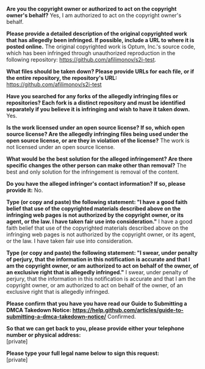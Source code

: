 **Are you the copyright owner or authorized to act on the copyright owner's behalf?** Yes, I am authorized to act on the copyright owner's behalf.

**Please provide a detailed description of the original copyrighted work that has allegedly been infringed. If possible, include a URL to where it is posted online.** The original copyrighted work is Optum, Inc.'s source code, which has been infringed through unauthorized reproduction in the following repository: https://github.com/afilimonov/s2i-test.

**What files should be taken down? Please provide URLs for each file, or if the entire repository, the repository's URL:**   https://github.com/afilimonov/s2i-test

**Have you searched for any forks of the allegedly infringing files or repositories? Each fork is a distinct repository and must be identified separately if you believe it is infringing and wish to have it taken down.** Yes.

**Is the work licensed under an open source license? If so, which open source license? Are the allegedly infringing files being used under the open source license, or are they in violation of the license?** The work is not licensed under an open source license.

**What would be the best solution for the alleged infringement? Are there specific changes the other person can make other than removal?** The best and only solution for the infringement is removal of the content.

**Do you have the alleged infringer's contact information? If so, please provide it:** No.

**Type (or copy and paste) the following statement: "I have a good faith belief that use of the copyrighted materials described above on the infringing web pages is not authorized by the copyright owner, or its agent, or the law. I have taken fair use into consideration."** I have a good faith belief that use of the copyrighted materials described above on the infringing web pages is not authorized by the copyright owner, or its agent, or the law. I have taken fair use into consideration.

**Type (or copy and paste) the following statement: "I swear, under penalty of perjury, that the information in this notification is accurate and that I am the copyright owner, or am authorized to act on behalf of the owner, of an exclusive right that is allegedly infringed."** I swear, under penalty of perjury, that the information in this notification is accurate and that I am the copyright owner, or am authorized to act on behalf of the owner, of an exclusive right that is allegedly infringed.

**Please confirm that you have you have read our Guide to Submitting a DMCA Takedown Notice: https://help.github.com/articles/guide-to-submitting-a-dmca-takedown-notice/** Confirmed.

**So that we can get back to you, please provide either your telephone number or physical address:**  
[private]

**Please type your full legal name below to sign this request:**  
[private]
